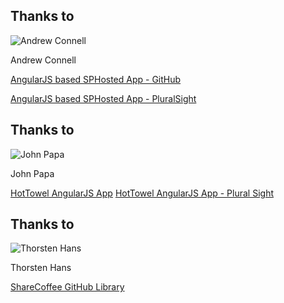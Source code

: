 Thanks to
--------- 

![Andrew Connell](https://www.criticalpathtraining.com/wp-content/uploads/connell-150x150.jpg)

Andrew Connell

[AngularJS based SPHosted App - GitHub](https://github.com/OfficeDev/Learning-Path-Manager-Code-Sample)

[AngularJS based SPHosted App - PluralSight](http://pluralsight.com/courses/building-sharepoint-apps-spa-angularjs)


Thanks to
--------- 

![John Papa](http://www.johnpapa.net/wp-content/uploads/2007/12/JPBW-150x150.png)

John Papa

[HotTowel AngularJS App](http://www.johnpapa.net/hot-towel-angular/)
[HotTowel AngularJS App - Plural Sight](http://www.pluralsight.com/courses/table-of-contents/build-apps-angular-breeze)


Thanks to
--------- 

![Thorsten Hans](http://cdn1.itcentralstation.com/users/avatars/x150/ADD_tHans.jpg)

Thorsten Hans

[ShareCoffee GitHub Library](https://github.com/ShareCoffee/ShareCoffee)

